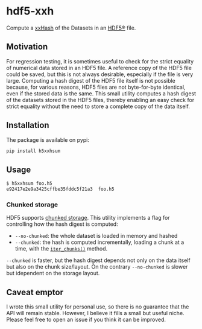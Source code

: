 # hdf5-xxh
Compute a [xxHash](https://xxhash.com) of the Datasets in an [HDF5®](https://www.hdfgroup.org/solutions/hdf5/) file.

## Motivation

For regression testing, it is sometimes useful to check for the strict equality of numerical data stored in an HDF5 file.
A reference copy of the HDF5 file could be saved, but this is not always desirable, especially if the file is very large.
Computing a hash digest of the HDF5 file itself is not possible because, for various reasons, HDF5 files are not byte-for-byte identical, even if the stored data is the same.
This small utility computes a hash digest of the datasets stored in the HDF5 files, thereby enabling an easy check for strict equality without the need to store a complete copy of the data itself.

## Installation

The package is available on pypi:
```bash
pip install h5xxhsum
```

## Usage

```bash
$ h5xxhsum foo.h5
e92417e2e9a3425cffbe35fddc5f21a3  foo.h5
```

### Chunked storage

HDF5 supports [chunked storage](https://docs.h5py.org/en/stable/high/dataset.html#chunked-storage).
This utility implements a flag for controlling how the hash digest is computed:

- `--no-chunked`: the whole dataset is loaded in memory and hashed
- `--chunked`: the hash is computed incrementally, loading a chunk at a time, with the [`iter_chunks()`](https://docs.h5py.org/en/stable/high/dataset.html#h5py.Dataset.iter_chunks) method.

`--chunked` is faster, but the hash digest depends not only on the data itself but also on the chunk size/layout.
On the contrary `--no-chunked` is slower but idependent on the storage layout.

## Caveat emptor

I wrote this small utility for personal use, so there is no guarantee that the API will remain stable.
However, I believe it fills a small but useful niche.
Please feel free to open an issue if you think it can be improved.
